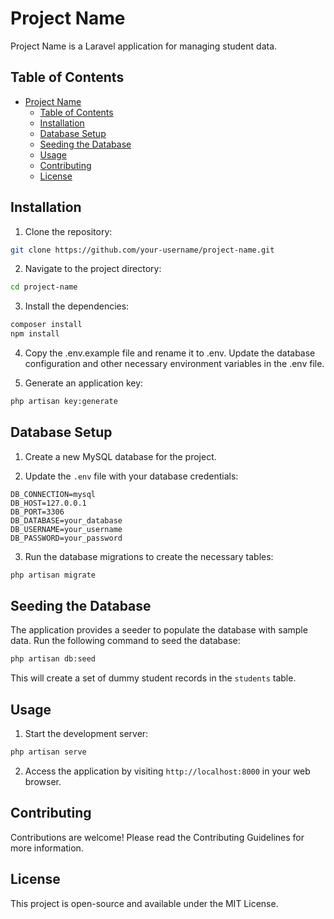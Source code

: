 # Project Name

Project Name is a Laravel application for managing student data.

## Table of Contents

- [Project Name](#project-name)
  - [Table of Contents](#table-of-contents)
  - [Installation](#installation)
  - [Database Setup](#database-setup)
  - [Seeding the Database](#seeding-the-database)
  - [Usage](#usage)
  - [Contributing](#contributing)
  - [License](#license)

## Installation

1. Clone the repository:

```bash
git clone https://github.com/your-username/project-name.git
```

2. Navigate to the project directory:
```bash
cd project-name
```

3. Install the dependencies:
```bash
composer install
npm install
```

4. Copy the .env.example file and rename it to .env. Update the database configuration and other necessary environment variables in the .env file.

5. Generate an application key:
```bash
php artisan key:generate
```

## Database Setup
1. Create a new MySQL database for the project.

2. Update the `.env` file with your database credentials:

```dotenv
DB_CONNECTION=mysql
DB_HOST=127.0.0.1
DB_PORT=3306
DB_DATABASE=your_database
DB_USERNAME=your_username
DB_PASSWORD=your_password
```
3. Run the database migrations to create the necessary tables:
```bash
php artisan migrate

```

## Seeding the Database

The application provides a seeder to populate the database with sample data. Run the following command to seed the database:

```bash
php artisan db:seed
```
This will create a set of dummy student records in the `students` table.

## Usage

1. Start the development server:
```bash
php artisan serve

```
2. Access the application by visiting `http://localhost:8000` in your web browser.

## Contributing

Contributions are welcome! Please read the Contributing Guidelines for more information.

## License

This project is open-source and available under the MIT License.

